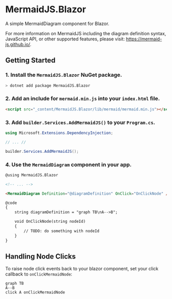 # MermaidJS.Blazor

A simple MermaidDiagram component for Blazor.

For more information on MermaidJS including the diagram definition syntax, JavaScript API, or other supported features, please visit: https://mermaid-js.github.io/.

## Getting Started

### 1. Install the `MermaidJS.Blazor` NuGet package.

```bash
> dotnet add package MermaidJS.Blazor
```

### 2. Add an include for `mermaid.min.js` into your `index.html` file.
```html
<script src="_content/MermaidJS.Blazor/lib/mermaid/mermaid.min.js"></script>
```
### 3. Add `builder.Services.AddMermaidJS()` to your `Program.cs`.

```csharp
using Microsoft.Extensions.DependencyInjection;

// ... //

builder.Services.AddMermaidJS();
```

### 4. Use the `MermaidDiagram` component in your app.

```html
@using MermaidJS.Blazor

<!-- ... -->

<MermaidDiagram Definition="@diagramDefinition" OnClick="OnClickNode" />

@code
{
    string diagramDefinition = "graph TB\nA-->B";

    void OnClickNode(string nodeId)
    {
        // TODO: do something with nodeId
    }
}
```

## Handling Node Clicks

To raise node click events back to your blazor component, set your click callback to `onClickMermaidNode`:

```mermaid
graph TB
A--B
click A onClickMermaidNode
```
